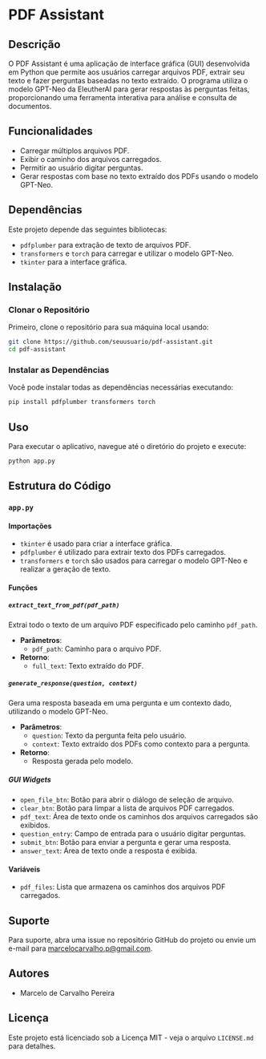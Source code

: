 # PDF Assistant

## Descrição
O PDF Assistant é uma aplicação de interface gráfica (GUI) desenvolvida em Python que permite aos usuários carregar arquivos PDF, extrair seu texto e fazer perguntas baseadas no texto extraído. O programa utiliza o modelo GPT-Neo da EleutherAI para gerar respostas às perguntas feitas, proporcionando uma ferramenta interativa para análise e consulta de documentos.

## Funcionalidades
- Carregar múltiplos arquivos PDF.
- Exibir o caminho dos arquivos carregados.
- Permitir ao usuário digitar perguntas.
- Gerar respostas com base no texto extraído dos PDFs usando o modelo GPT-Neo.

## Dependências
Este projeto depende das seguintes bibliotecas:
- `pdfplumber` para extração de texto de arquivos PDF.
- `transformers` e `torch` para carregar e utilizar o modelo GPT-Neo.
- `tkinter` para a interface gráfica.

## Instalação

### Clonar o Repositório
Primeiro, clone o repositório para sua máquina local usando:
```bash
git clone https://github.com/seuusuario/pdf-assistant.git
cd pdf-assistant
```

### Instalar as Dependências
Você pode instalar todas as dependências necessárias executando:
```bash
pip install pdfplumber transformers torch
```

## Uso
Para executar o aplicativo, navegue até o diretório do projeto e execute:
```bash
python app.py
```

## Estrutura do Código

### `app.py`

#### Importações
- `tkinter` é usado para criar a interface gráfica.
- `pdfplumber` é utilizado para extrair texto dos PDFs carregados.
- `transformers` e `torch` são usados para carregar o modelo GPT-Neo e realizar a geração de texto.

#### Funções

##### `extract_text_from_pdf(pdf_path)`
Extrai todo o texto de um arquivo PDF especificado pelo caminho `pdf_path`.
- **Parâmetros**:
  - `pdf_path`: Caminho para o arquivo PDF.
- **Retorno**:
  - `full_text`: Texto extraído do PDF.

##### `generate_response(question, context)`
Gera uma resposta baseada em uma pergunta e um contexto dado, utilizando o modelo GPT-Neo.
- **Parâmetros**:
  - `question`: Texto da pergunta feita pelo usuário.
  - `context`: Texto extraído dos PDFs como contexto para a pergunta.
- **Retorno**:
  - Resposta gerada pelo modelo.

##### GUI Widgets
- `open_file_btn`: Botão para abrir o diálogo de seleção de arquivo.
- `clear_btn`: Botão para limpar a lista de arquivos PDF carregados.
- `pdf_text`: Área de texto onde os caminhos dos arquivos carregados são exibidos.
- `question_entry`: Campo de entrada para o usuário digitar perguntas.
- `submit_btn`: Botão para enviar a pergunta e gerar uma resposta.
- `answer_text`: Área de texto onde a resposta é exibida.

#### Variáveis
- `pdf_files`: Lista que armazena os caminhos dos arquivos PDF carregados.

## Suporte
Para suporte, abra uma issue no repositório GitHub do projeto ou envie um e-mail para marcelocarvalho.p@gmail.com.

## Autores
- Marcelo de Carvalho Pereira

## Licença
Este projeto está licenciado sob a Licença MIT - veja o arquivo `LICENSE.md` para detalhes.


